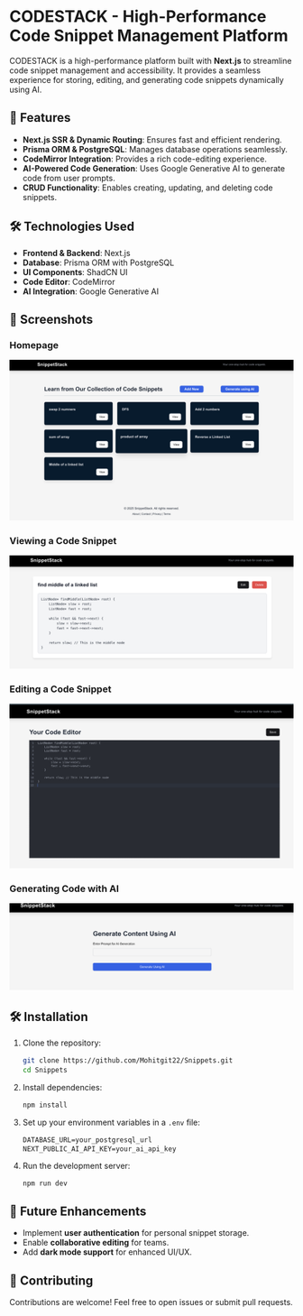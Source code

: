 # CODESTACK - High-Performance Code Snippet Management Platform

CODESTACK is a high-performance platform built with **Next.js** to streamline code snippet management and accessibility. It provides a seamless experience for storing, editing, and generating code snippets dynamically using AI.

## 🚀 Features
- **Next.js SSR & Dynamic Routing**: Ensures fast and efficient rendering.
- **Prisma ORM & PostgreSQL**: Manages database operations seamlessly.
- **CodeMirror Integration**: Provides a rich code-editing experience.
- **AI-Powered Code Generation**: Uses Google Generative AI to generate code from user prompts.
- **CRUD Functionality**: Enables creating, updating, and deleting code snippets.

## 🛠️ Technologies Used
- **Frontend & Backend**: Next.js
- **Database**: Prisma ORM with PostgreSQL
- **UI Components**: ShadCN UI
- **Code Editor**: CodeMirror
- **AI Integration**: Google Generative AI

## 📸 Screenshots

### Homepage
![Homepage](https://github.com/Mohitgit22/Snippets/blob/353410341560f41873b168d1c7ea423e00d4f203/code_snippet.png)

### Viewing a Code Snippet
![Code Snippet](https://github.com/Mohitgit22/Snippets/blob/353410341560f41873b168d1c7ea423e00d4f203/snippet1.png)

### Editing a Code Snippet
![Editing Snippet](https://github.com/Mohitgit22/Snippets/blob/353410341560f41873b168d1c7ea423e00d4f203/snippet2.png)

### Generating Code with AI
![AI Code Generation](https://github.com/Mohitgit22/Snippets/blob/353410341560f41873b168d1c7ea423e00d4f203/snippet3.png)

## 🛠️ Installation
1. Clone the repository:
   ```sh
   git clone https://github.com/Mohitgit22/Snippets.git
   cd Snippets
   ```
2. Install dependencies:
   ```sh
   npm install
   ```
3. Set up your environment variables in a `.env` file:
   ```env
   DATABASE_URL=your_postgresql_url
   NEXT_PUBLIC_AI_API_KEY=your_ai_api_key
   ```
4. Run the development server:
   ```sh
   npm run dev
   ```

## 🔮 Future Enhancements
- Implement **user authentication** for personal snippet storage.
- Enable **collaborative editing** for teams.
- Add **dark mode support** for enhanced UI/UX.

## 🤝 Contributing
Contributions are welcome! Feel free to open issues or submit pull requests.


